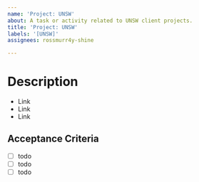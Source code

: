 ```yaml
---
name: 'Project: UNSW'
about: A task or activity related to UNSW client projects.
title: 'Project: UNSW'
labels: '[UNSW]'
assignees: rossmurr4y-shine

---
```


# Description

<!-- describe work item here -->

<!-- optional links - delete if not required -->
- Link
- Link
- Link

## Acceptance Criteria

- [ ] todo
- [ ] todo
- [ ] todo
